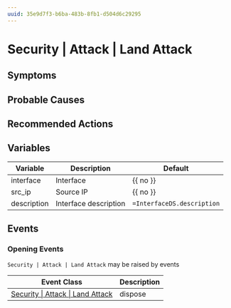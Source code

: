```yaml
---
uuid: 35e9d7f3-b6ba-483b-8fb1-d504d6c29295
---
```

# Security | Attack | Land Attack

## Symptoms

## Probable Causes

## Recommended Actions

## Variables

| Variable    | Description           | Default                    |
| ----------- | --------------------- | -------------------------- |
| interface   | Interface             | {{ no }}                   |
| src_ip      | Source IP             | {{ no }}                   |
| description | Interface description | `=InterfaceDS.description` |

## Events

### Opening Events
`Security | Attack | Land Attack` may be raised by events

| Event Class                                                                                       | Description |
| ------------------------------------------------------------------------------------------------- | ----------- |
| [Security \| Attack \| Land Attack](ref://event-classes-reference/security/attack/land-attack.md) | dispose     |
